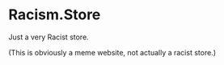 # Racism.Store
Just a very Racist store.


(This is obviously a meme website, not actually a racist store.)
